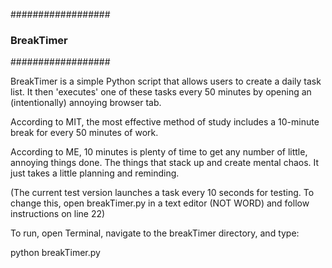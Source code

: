##################
### BreakTimer ###
##################

BreakTimer is a simple Python script that allows users to create a daily task list. 
It then 'executes' one of these tasks every 50 minutes by opening an (intentionally) annoying browser tab.

According to MIT, the most effective method of study includes a 10-minute break for every 50 minutes of work.

According to ME, 10 minutes is plenty of time to get any number of little, annoying things done. The things that stack up and create mental chaos.
It just takes a little planning and reminding.

(The current test version launches a task every 10 seconds for testing.  To change this, open breakTimer.py in a text editor (NOT WORD) and follow instructions on line 22)

To run, open Terminal, navigate to the breakTimer directory, and type:

python breakTimer.py
